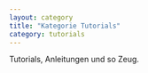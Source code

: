 ```yaml
---
layout: category
title: "Kategorie Tutorials"
category: tutorials
---
```


Tutorials, Anleitungen und so Zeug.
